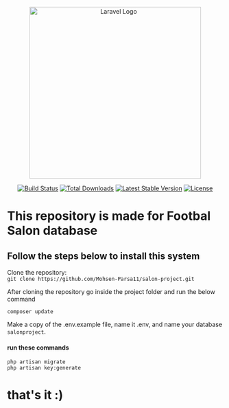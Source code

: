 <p align="center"><a href="https://laravel.com" target="_blank"><img src="https://raw.githubusercontent.com/laravel/art/master/logo-lockup/5%20SVG/2%20CMYK/1%20Full%20Color/laravel-logolockup-cmyk-red.svg" width="400" alt="Laravel Logo"></a></p>

<p align="center">
<a href="https://github.com/laravel/framework/actions"><img src="https://github.com/laravel/framework/workflows/tests/badge.svg" alt="Build Status"></a>
<a href="https://packagist.org/packages/laravel/framework"><img src="https://img.shields.io/packagist/dt/laravel/framework" alt="Total Downloads"></a>
<a href="https://packagist.org/packages/laravel/framework"><img src="https://img.shields.io/packagist/v/laravel/framework" alt="Latest Stable Version"></a>
<a href="https://packagist.org/packages/laravel/framework"><img src="https://img.shields.io/packagist/l/laravel/framework" alt="License"></a>
</p>

<h1>This repository is made for Footbal Salon database </h2>
<h2>Follow the steps below to install this system</h2>
Clone the repository: <br>
<code>git clone https://github.com/Mohsen-Parsa11/salon-project.git</code>

<p>After cloning the repository go inside the project folder and run the below command</p>
<code>composer update</code>

<p>Make a copy of the .env.example file, name it .env, and name your database <code>salonproject</code>.</p>
<h4>run these commands</h4>
<code>php artisan migrate</code><br>
<code>php artisan key:generate</code>

<h1>that's it :)</h1>






